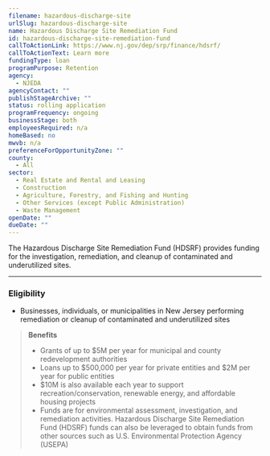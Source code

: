 ```yaml
---
filename: hazardous-discharge-site
urlSlug: hazardous-discharge-site
name: Hazardous Discharge Site Remediation Fund
id: hazardous-discharge-site-remediation-fund
callToActionLink: https://www.nj.gov/dep/srp/finance/hdsrf/
callToActionText: Learn more
fundingType: loan
programPurpose: Retention
agency:
  - NJEDA
agencyContact: ""
publishStageArchive: ""
status: rolling application
programFrequency: ongoing
businessStage: both
employeesRequired: n/a
homeBased: no
mwvb: n/a
preferenceForOpportunityZone: ""
county:
  - All
sector:
  - Real Estate and Rental and Leasing
  - Construction
  - Agriculture, Forestry, and Fishing and Hunting
  - Other Services (except Public Administration)
  - Waste Management
openDate: ""
dueDate: ""
---
```


The Hazardous Discharge Site Remediation Fund (HDSRF) provides funding for the investigation, remediation, and cleanup of contaminated and underutilized sites.

---

### Eligibility

- Businesses, individuals, or municipalities in New Jersey performing remediation or cleanup of contaminated and underutilized sites

> **Benefits**
>
> - Grants of up to $5M per year for municipal and county redevelopment authorities
> - Loans up to $500,000 per year for private entities and $2M per year for public entities
> - $10M is also available each year to support recreation/conservation, renewable energy, and affordable housing projects
> - Funds are for environmental assessment, investigation, and remediation activities. Hazardous Discharge Site Remediation Fund (HDSRF) funds can also be leveraged to obtain funds from other sources such as U.S. Environmental Protection Agency (USEPA)
